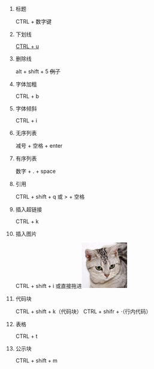 1. 标题

   CTRL + 数字键

2. 下划线

   <u>CTRL + u</u>

3. 删除线

   alt + shift + 5		~~例子~~

4. 字体加粗

   CTRL + b

5. 字体倾斜

   CTRL + i

6. 无序列表

   减号 + 空格 + enter

7. 有序列表

   数字 + . + space

8. 引用

   CTRL + shift + q 或  > + 空格

9. 插入超链接

   CTRL + k

10. 插入图片

    CTRL + shift + i 或直接拖进![](测试图片-猫.jpg)

11. 代码块

    CTRL + shift + k（代码块）
    CTRL + shifr + ·（行内代码）

12. 表格

    CTRL + t

13. 公示块

    CTRL + shift + m

    
    
    
    
    
    
    






